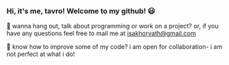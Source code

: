 ### Hi, it's me, tavro! Welcome to my github! :smiley:

:email: wanna hang out, talk about programming or work on a project? or, if you have any questions feel free to mail me at isakhorvath@gmail.com

:beers: know how to improve some of my code? i am open for collaboration- i am not perfect at what i do!  
